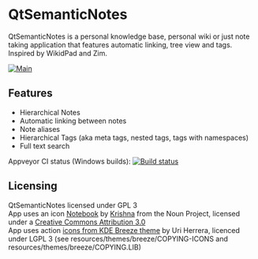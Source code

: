 # QtSemanticNotes

QtSemanticNotes is a personal knowledge base, personal wiki or just note taking application that features automatic linking, tree view and tags. Inspired by WikidPad and Zim.

[![Main](https://i.imgur.com/irdhft9.png)](https://i.imgur.com/irdhft9.png)

## Features  
* Hierarchical Notes
* Automatic linking between notes
* Note aliases
* Hierarchical Tags (aka meta tags, nested tags, tags with namespaces)
* Full text search

Appveyor CI status (Windows builds): [![Build status](https://ci.appveyor.com/api/projects/status/github/youkaicat/qtsemanticnotes?branch=master&svg=true)](https://ci.appveyor.com/project/youkaicat/qtsemanticnotes/branch/master)

## Licensing
QtSemanticNotes licensed under GPL 3  
App uses an icon [Notebook](https://thenounproject.com/search/?q=notebook&i=1278726) by [Krishna](https://thenounproject.com/krishanayuga/) from the Noun Project, licensed under a [Creative Commons Attribution 3.0](https://creativecommons.org/licenses/by/3.0/us/)  
App uses action [icons from KDE Breeze theme](https://github.com/KDE/breeze-icons) by Uri Herrera, licenced under LGPL 3 (see resources/themes/breeze/COPYING-ICONS and resources/themes/breeze/COPYING.LIB)

